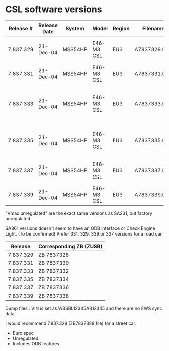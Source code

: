 # CSL software versions

| Release # | Release Date | System | Model | Region 	| Filename | Filename | ZV_1
| ----------|--------------|--------|-------|--------|-----------|----------|------
| 7.837.329 | 21-Dec-04 | MSS54HP | E46-M3 CSL | EU3 | A7837329.0DA | PD11 (03.12.04) | E46-M3-CSL-EOBD Vmax unregulated
| 7.837.331 | 21-Dec-04 | MSS54HP | E46-M3 CSL | EU3 | A7837331.0DA | PD31 (03.12.04) | E46-M3-CSL-EOBD SA231
| 7.837.333 | 21-Dec-04 | MSS54HP | E46-M3 CSL | EU3 | A7837333.0DA | PD1D (03.12.04) | E46-M3-CSL-SA861 Vmax unregulated **No ODB**
| 7.837.335 | 21-Dec-04 | MSS54HP | E46-M3 CSL | EU3 | A7837335.0DA | PD3D (03.12.04) | E46-M3-CSL-SA861 SA231 **No ODB**
| 7.837.337 | 21-Dec-04 | MSS54HP | E46-M3 CSL | EU3 | A7837337.0DA | PD1J (03.12.04) | E46-M3-CSL-Japan Vmax unregulated
| 7.837.339 | 21-Dec-04 | MSS54HP | E46-M3 CSL | EU3 | A7837339.0DA | PD3J (03.12.04) | E46-M3-CSL-Japan SA231

"Vmax unregulated" are the exact same versions as SA231, but factory unregulated.

SA861 versions doesn't seem to have an ODB interface or Check Engine Light. (To be confirmed) Prefer 331, 329, 339 or 337 versions for a road car

| Release | Corresponding ZB (ZUSB)
| ------- | ----------------
| 7.837.329 | ZB 7837328
| 7.837.331 | ZB 7837330
| 7.837.333 | ZB 7837332
| 7.837.335 | ZB 7837334
| 7.837.337 | ZB 7837336
| 7.837.339 | ZB 7837338

Dump files :
VIN is set as WBSBL12345AB12345 and there are no EWS sync data

I would recommend 7.837.329 (ZB7837328 file) for a street car:
- Euro spec
- Unregulated
- Includes ODB features
